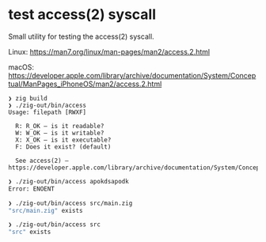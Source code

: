 # test access(2) syscall

Small utility for testing the access(2) syscall.

Linux: https://man7.org/linux/man-pages/man2/access.2.html

macOS: https://developer.apple.com/library/archive/documentation/System/Conceptual/ManPages_iPhoneOS/man2/access.2.html

```
❯ zig build
❯ ./zig-out/bin/access
Usage: filepath [RWXF]

  R: R_OK – is it readable?
  W: W_OK – is it writable?
  X: X_OK – is it executable?
  F: Does it exist? (default)

  See access(2) – https://developer.apple.com/library/archive/documentation/System/Conceptual/ManPages_iPhoneOS/man2/access.2.html

```

```bash
❯ ./zig-out/bin/access apokdsapodk
Error: ENOENT
```

```bash
❯ ./zig-out/bin/access src/main.zig
"src/main.zig" exists
```

```bash
❯ ./zig-out/bin/access src
"src" exists
```
